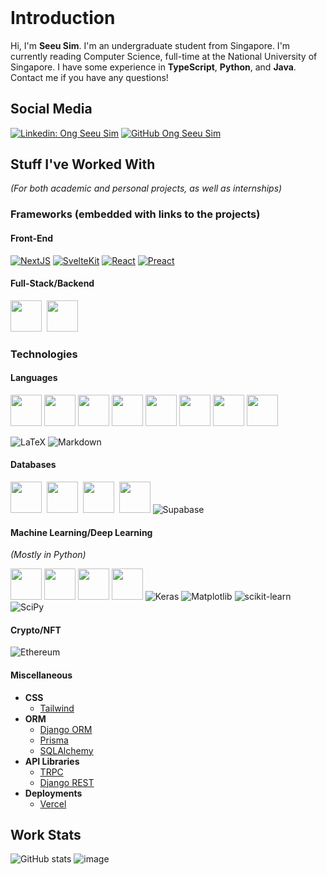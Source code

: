 <header>
  <link rel="stylesheet" href="https://cdn.jsdelivr.net/gh/devicons/devicon@v2.15.1/devicon.min.css">
</header>

# **Introduction**

Hi, I'm **Seeu Sim**. I'm an undergraduate student from Singapore. I'm currently reading Computer Science, full-time at the National University of Singapore. I have some experience in **TypeScript**, **Python**, and **Java**. Contact me if you have any questions!

## **Social Media**

[![Linkedin: Ong Seeu Sim](https://img.shields.io/badge/-Seeu%20Sim-blue?style=flat-square&logo=Linkedin&logoColor=white&link=https://www.linkedin.com/in/seeu-sim-ong-63279a110//)](https://www.linkedin.com/in/seeu-sim-ong-63279a110/)
[![GitHub Ong Seeu Sim](https://img.shields.io/github/followers/seeusim?label=follow&style=social)](https://github.com/SeeuSim)

## **Stuff I've Worked With**
*(For both academic and personal projects, as well as internships)*

### **Frameworks** (embedded with links to the projects)

#### **Front-End**

[![NextJS](https://skills.thijs.gg/icons?i=nextjs)](https://github.com/SeeuSim/dogehalla)
[![SvelteKit](https://skills.thijs.gg/icons?i=svelte)](https://github.com/SeeuSim/seeusim)
[![React](https://skills.thijs.gg/icons?i=react)](https://github.com/SeeuSim/TikTokHangMan)
[![Preact](https://miro.medium.com/max/42/1*Dy4YZMYqp_vQrB6chLsPJw.png)](https://github.com/SeeuSim/DogeTTM-FrontEnd/tree/main/frontend)

#### **Full-Stack/Backend**

[<img src="https://cdn.jsdelivr.net/gh/devicons/devicon/icons/django/django-plain.svg" height="50px" />](https://github.com/SeeuSim/DogeTTM-FrontEnd/tree/main/backend)&nbsp;
[<img src="https://cdn.jsdelivr.net/gh/devicons/devicon/icons/fastapi/fastapi-original.svg" height="50px"/>](https://github.com/SeeuSim/NFinsighTAnalytics)
          

### **Technologies**

#### **Languages**

[<img src="https://cdn.jsdelivr.net/gh/devicons/devicon/icons/c/c-original.svg" height="50px" />](#)
[<img src="https://cdn.jsdelivr.net/gh/devicons/devicon/icons/cplusplus/cplusplus-original.svg" height="50px" />](#)
[<img src="https://cdn.jsdelivr.net/gh/devicons/devicon/icons/java/java-original.svg" height="50px"/>](#)
[<img src="https://cdn.jsdelivr.net/gh/devicons/devicon/icons/javascript/javascript-original.svg" height="50px"/>](#)
[<img src="https://cdn.jsdelivr.net/gh/devicons/devicon/icons/python/python-original.svg" height="50px"/>](#)
[<img src="https://cdn.jsdelivr.net/gh/devicons/devicon/icons/r/r-original.svg" height="50px" />](#)
[<img src="https://cdn.jsdelivr.net/gh/devicons/devicon/icons/bash/bash-original.svg" height="50px"/>](#)
[<img src="https://cdn.jsdelivr.net/gh/devicons/devicon/icons/typescript/typescript-original.svg" height="50px"/>](#)

![LaTeX](https://img.shields.io/badge/latex-%23008080.svg?style=for-the-badge&logo=latex&logoColor=white)
![Markdown](https://img.shields.io/badge/markdown-%23000000.svg?style=for-the-badge&logo=markdown&logoColor=white)

#### **Databases**

[<img src="https://cdn.jsdelivr.net/gh/devicons/devicon/icons/mysql/mysql-original-wordmark.svg" height="50px"/>](#)&nbsp;
[<img src="https://cdn.jsdelivr.net/gh/devicons/devicon/icons/postgresql/postgresql-original-wordmark.svg" height="50px"/>](#)&nbsp;
[<img src="https://cdn.jsdelivr.net/gh/devicons/devicon/icons/redis/redis-original-wordmark.svg"  height="50px" />](#)&nbsp;
[<img src="https://cdn.jsdelivr.net/gh/devicons/devicon/icons/sqlite/sqlite-original.svg" height="50px"/>](#)
![Supabase](https://img.shields.io/badge/Supabase-3ECF8E?style=for-the-badge&logo=supabase&logoColor=white)

#### **Machine Learning/Deep Learning**
*(Mostly in Python)*

[<img src="https://cdn.jsdelivr.net/gh/devicons/devicon/icons/tensorflow/tensorflow-original.svg" height="50px"/>](#)
[<img src="https://cdn.jsdelivr.net/gh/devicons/devicon/icons/pytorch/pytorch-original.svg" height="50px"/>](#)
[<img src="https://cdn.jsdelivr.net/gh/devicons/devicon/icons/numpy/numpy-original.svg" height="50px"/>](#)
[<img src="https://cdn.jsdelivr.net/gh/devicons/devicon/icons/pandas/pandas-original.svg" height="50px"/>](#)
![Keras](https://img.shields.io/badge/Keras-%23D00000.svg?style=for-the-badge&logo=Keras&logoColor=white)
![Matplotlib](https://img.shields.io/badge/Matplotlib-%23ffffff.svg?style=for-the-badge&logo=Matplotlib&logoColor=black)
![scikit-learn](https://img.shields.io/badge/scikit--learn-%23F7931E.svg?style=for-the-badge&logo=scikit-learn&logoColor=white)
![SciPy](https://img.shields.io/badge/SciPy-%230C55A5.svg?style=for-the-badge&logo=scipy&logoColor=%white)

#### **Crypto/NFT**

![Ethereum](https://img.shields.io/badge/Ethereum-3C3C3D?style=for-the-badge&logo=Ethereum&logoColor=white)

#### **Miscellaneous**

- **CSS**
  - [Tailwind](tailwindcss.com)
- **ORM**
  - [Django ORM](https://docs.djangoproject.com/en/4.1/topics/db/queries/)
  - [Prisma](https://www.prisma.io)
  - [SQLAlchemy](http://www.sqlalchemy.org)
- **API Libraries**
  - [TRPC](https://trpc.io)
  - [Django REST](https://www.django-rest-framework.org)
- **Deployments**
  - [Vercel](vercel.com)

## **Work Stats**
![GitHub stats](https://github-readme-stats.vercel.app/api?username=SeeuSim&count_private=true&theme=nightowl)
![image](https://cr-skills-chart-widget.azurewebsites.net/api/api?username=SeeuSim)
